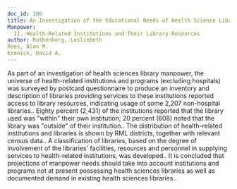 ```yaml
---
doc_id: 186
title: An Investigation of the Educational Needs of Health Science Library
Manpower:
  II. Health-Related Institutions and Their Library Resources
author: Rothenberg, Lesliebeth
Rees, Alan M.
Kronick, David A.
---
```


As part of an investigation of health sciences library manpower, the
universe of health-related institutions and programs (excluding hospitals) was
surveyed by postcard questionnaire to produce an inventory and description of
libraries providing services to these institutions reported access to library
resources, indicating usage of some 2,207 non-hospital libraries.. Eighty
percent (2,431) of the institutions reported that the library used was "within"
their own institution; 20 percent (608) noted that the library was "outside"
of their institution..
   The distribution of health-related institutions and libraries is shown by
RML districts, together with relevant census data.. A classification of
libraries, based on the degree of involvement of the libraries' facilities,
resources and personnel in supplying services to health-related institutions,
was developed..
   It is concluded that projections of manpower needs should take into account
institutions and programs not at present possessing health sciences libraries
as well as documented demand in existing health sciences libraries..